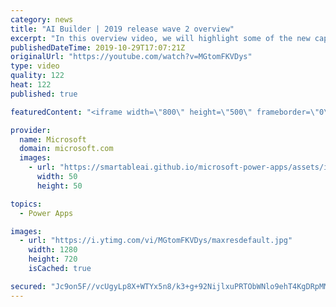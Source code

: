 ```yaml
---
category: news
title: "AI Builder | 2019 release wave 2 overview"
excerpt: "In this overview video, we will highlight some of the new capabilities included in the latest update to AI Builder within Power Apps that will help you plan and prepare for the upcoming updates with confidence.     Here are the capabilities covered:  • Building AI models  • Managing and sharing AI models"
publishedDateTime: 2019-10-29T17:07:21Z
originalUrl: "https://youtube.com/watch?v=MGtomFKVDys"
type: video
quality: 122
heat: 122
published: true

featuredContent: "<iframe width=\"800\" height=\"500\" frameborder=\"0\" src=\"https://www.youtube.com/embed/MGtomFKVDys\" allow=\"accelerometer; autoplay; encrypted-media; gyroscope; picture-in-picture\" allowfullscreen></iframe>"

provider:
  name: Microsoft
  domain: microsoft.com
  images:
    - url: "https://smartableai.github.io/microsoft-power-apps/assets/images/organizations/microsoft.com-50x50.jpg"
      width: 50
      height: 50

topics:
  - Power Apps

images:
  - url: "https://i.ytimg.com/vi/MGtomFKVDys/maxresdefault.jpg"
    width: 1280
    height: 720
    isCached: true

secured: "Jc9on5F//vcUgyLp8X+WTYx5n8/k3+g+92NijlxuPRTObWNlo9ehT4KgDRpMMRTeWqVH+pNqhzd8I4rqHzPtV4l+bi92joykn8rSxrjeK64Eb0+ry/k99a2tGHmdKtWSVzSfuouvZXyc6ynUCN2Qm3l2/ya72MDxMZFmSdpb+KULxuGu/JE8698IyAgoQwR70A/wT5hN3bosktjQA3kf9I6GhEiCAr30H2Ez5wrYUb3bO1LUyEEWX9PhiKZS6WMDzaXc6jQIoTaZt3Sgr4X8j9hX+IWkX6Zna1Wq6F39/bz/IcZaYrbyhbholxu0szqsgOi0CPsi2b5/UK/eESJPKs7GpUUn7WGbVkCgoJHA2H05K8ZZA4Rw+yIoeWtR6OD5mb6OhelhRMVNzpPtl47qFl1s7vREEQ0uye2b9Kd+Pge1JQipph8MBdeFCA9uxXeN;8MrigI8C/lGv2Vamo5RWqg=="
---
```


